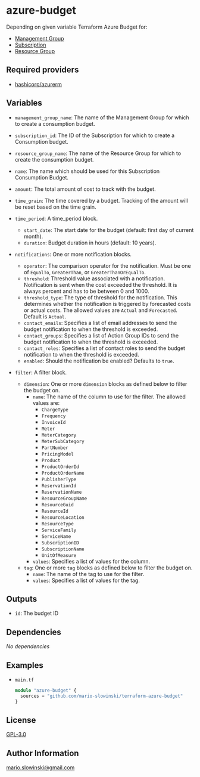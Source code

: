 azure-budget
============

Depending on given variable Terraform Azure Budget for:

* [Management Group](https://learn.microsoft.com/en-us/azure/governance/management-groups/overview)
* [Subscription](https://learn.microsoft.com/en-us/azure/azure-portal/get-subscription-tenant-id)
* [Resource Group](https://learn.microsoft.com/en-us/azure/azure-resource-manager/management/manage-resource-groups-portal)

Required providers
------------------

* [hashicorp/azurerm](https://registry.terraform.io/providers/hashicorp/azurerm/latest/docs)

Variables
--------------

* `management_group_name`: The name of the Management Group for which to create a consumption budget.
* `subscription_id`: The ID of the Subscription for which to create a Consumption budget.
* `resource_group_name`: The name of the Resource Group for which to create the consumption budget.

* `name`: The name which should be used for this Subscription Consumption Budget.
* `amount`: The total amount of cost to track with the budget.
* `time_grain`: The time covered by a budget. Tracking of the amount will be reset based on the time grain.
* `time_period`: A time_period block.
  * `start_date`: The start date for the budget (default: first day of current month).
  * `duration`: Budget duration in hours (default: 10 years).
* `notifications`: One or more notification blocks.
  * `operator`: The comparison operator for the notification. Must be one of `EqualTo`, `GreaterThan`, or `GreaterThanOrEqualTo`.
  * `threshold`: Threshold value associated with a notification. Notification is sent when the cost exceeded the threshold. It is always percent and has to be between 0 and 1000.
  * `threshold_type`: The type of threshold for the notification. This determines whether the notification is triggered by forecasted costs or actual costs. The allowed values are
 `Actual` and `Forecasted`. Default is `Actual`.
  * `contact_emails`: Specifies a list of email addresses to send the budget notification to when the threshold is exceeded.
  * `contact_groups`: Specifies a list of Action Group IDs to send the budget notification to when the threshold is exceeded.
  * `contact_roles`: Specifies a list of contact roles to send the budget notification to when the threshold is exceeded.
  * `enabled`: Should the notification be enabled? Defaults to `true`.
* `filter`: A filter block.
  * `dimension`: One or more `dimension` blocks as defined below to filter the budget on.
    * `name`: The name of the column to use for the filter. The allowed values are:
      * `ChargeType`
      * `Frequency`
      * `InvoiceId`
      * `Meter`
      * `MeterCategory`
      * `MeterSubCategory`
      * `PartNumber`
      * `PricingModel`
      * `Product`
      * `ProductOrderId`
      * `ProductOrderName`
      * `PublisherType`
      * `ReservationId`
      * `ReservationName`
      * `ResourceGroupName`
      * `ResourceGuid`
      * `ResourceId`
      * `ResourceLocation`
      * `ResourceType`
      * `ServiceFamily`
      * `ServiceName`
      * `SubscriptionID`
      * `SubscriptionName`
      * `UnitOfMeasure`
    * `values`: Specifies a list of values for the column.
  * `tag`: One or more `tag` blocks as defined below to filter the budget on.
    * `name`: The name of the tag to use for the filter.
    * `values`: Specifies a list of values for the tag.

Outputs
--------------

* `id`: The budget ID

Dependencies
------------

*No* *dependencies*

Examples
--------

* `main.tf`

  ```terraform
  module "azure-budget" {
    sources = "github.com/mario-slowinski/terraform-azure-budget"
  }
  ```

License
-------

[GPL-3.0](https://www.gnu.org/licenses/gpl-3.0.html)

Author Information
------------------

[mario.slowinski@gmail.com](mailto:mario.slowinski@gmail.com)
